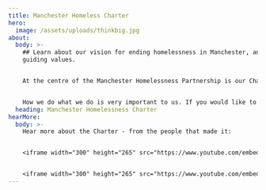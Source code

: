 ```yaml
---
title: Manchester Homeless Charter
hero:
  image: /assets/uploads/thinkbig.jpg
about:
  body: >-
    ## Learn about our vision for ending homelessness in Manchester, and our
    guiding values. 


    At the centre of the Manchester Homelessness Partnership is our Charter, which unites people, organisations, and businesses together with one shared vision and set of values. The Charter was co-created by people experiencing homelessness and the organisations which provide support services. 


    How we do what we do is very important to us. If you would like to be part of the Manchester Homelessness Partnership, please read the Charter and commit to working in line with our values.
  heading: Manchester Homelessness Charter
hearMore:
  body: >-
    Hear more about the Charter - from the people that made it:


    <iframe width="300" height="265" src="https://www.youtube.com/embed/ZLH4KrtvvFw" title="YouTube video player" frameborder="0" allow="accelerometer; autoplay; clipboard-write; encrypted-media; gyroscope; picture-in-picture; web-share" allowfullscreen></iframe>


    <iframe width="300" height="265" src="https://www.youtube.com/embed/KGZLsy9lKf4" title="YouTube video player" frameborder="0" allow="accelerometer; autoplay; clipboard-write; encrypted-media; gyroscope; picture-in-picture; web-share" allowfullscreen></iframe>
---
```

